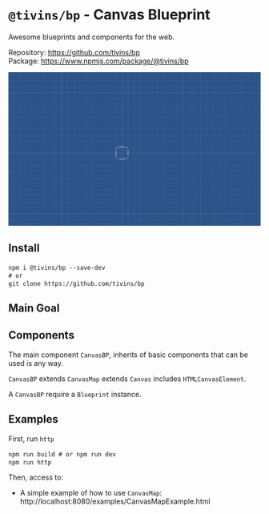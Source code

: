 # `@tivins/bp` - Canvas Blueprint

Awesome blueprints and components for the web.

Repository: https://github.com/tivins/bp
<br>Package: https://www.npmjs.com/package/@tivins/bp

![overview.gif](docs/files/overview.gif)

## Install

```shell
npm i @tivins/bp --save-dev
# or
git clone https://github.com/tivins/bp
```

## Main Goal

## Components

The main component `CanvasBP`, inherits of basic components that can be used is any way.

`CanvasBP` extends `CanvasMap` extends `Canvas` includes `HTMLCanvasElement`.

A `CanvasBP` require a `Blueprint` instance.

## Examples

First, run `http`

```shell
npm run build # or npm run dev
npm run http
```

Then, access to:

* A simple example of how to use `CanvasMap`:
  <br>http://localhost:8080/examples/CanvasMapExample.html
